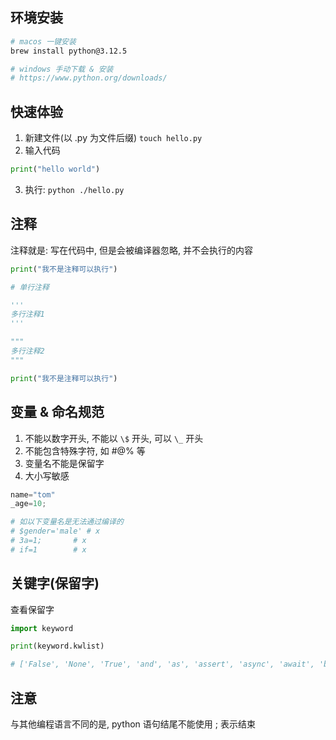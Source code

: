 

## 环境安装

```sh
# macos 一键安装
brew install python@3.12.5

# windows 手动下载 & 安装
# https://www.python.org/downloads/
```

## 快速体验

1. 新建文件(以 .py 为文件后缀) `touch hello.py`
2. 输入代码

```py
print("hello world")
```

3. 执行: `python ./hello.py`

## 注释

注释就是: 写在代码中, 但是会被编译器忽略, 并不会执行的内容

```py
print("我不是注释可以执行")

# 单行注释

'''
多行注释1
'''

"""
多行注释2
"""

print("我不是注释可以执行")
```

## 变量 & 命名规范

1. 不能以数字开头, 不能以 `\$` 开头, 可以 `\_` 开头
2. 不能包含特殊字符, 如 #@% 等
3. 变量名不能是保留字
4. 大小写敏感

```py
name="tom"
_age=10;

# 如以下变量名是无法通过编译的
# $gender='male' # x
# 3a=1;       # x
# if=1        # x
```

## 关键字(保留字)

查看保留字

```python
import keyword

print(keyword.kwlist)

# ['False', 'None', 'True', 'and', 'as', 'assert', 'async', 'await', 'break', 'class', 'continue', 'def', 'del', 'elif', 'else', 'except', 'finally', 'for', 'from', 'global', 'if', 'import', 'in', 'is', 'lambda', 'nonlocal', 'not', 'or', 'pass', 'raise', 'return', 'try', 'while', 'with', 'yield']

```

## 注意

<span class="red-text"> 与其他编程语言不同的是, python 语句结尾不能使用 ; 表示结束 </span>
